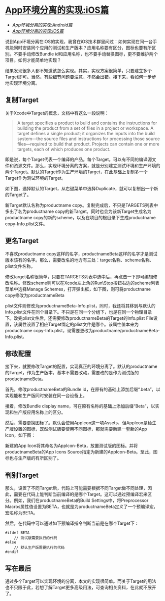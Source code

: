 # [App环境分离的实现:iOS篇](https://keeganlee.me/post/architecture/20160329/)

- *[App环境分离的实现:Android篇]()* 
- *[App环境分离的实现:iOS篇]()*



说到App环境分离在iOS的实现，我曾在iOS技术群里问过：如何实现在同一台手机能同时安装同个应用的测试和生产版本？应用名称要有区分，图标也要有所区别。不要手动修改Bundle id和应用名称，也不要手动替换图标，更不要维护两个项目。如何才能简单地实现？

结果发现很多人都不知道该怎么实现。其实，实现方案很简单，只要建立多个Target即可。当然，有些细节问题要注意，不然会出错。接下来，看如何一步步地实现环境分离。

## 复制Target

关于Xcode中Target的概念，文档中有这么一段说明：


> A target specifies a product to build and contains the instructions for building the product from a set of files in a project or workspace. A target defines a single product; it organizes the inputs into the build system—the source files and instructions for processing those source files—required to build that product. Projects can contain one or more targets, each of which produces one product.


即是说，每个Target代表一个编译的产品。每个Target，可以有不同的编译源文件和资源文件。那么，实现环境分离的方案，就是分别建立测试环境和生产环境的两个Target。默认的Target作为生产环境的Target，在此基础上复制多一个Target作为测试环境的Target。

如下图，选择默认的Target，从右键菜单中选择Duplicate，就可以复制出一个新的Target了。


新Target默认名称为productname copy。复制完成后，不只是TARGETS列表中多出了名为productname copy的新Target，同时也会为该新Target生成名为productname copy的新的scheme，以及在项目的根目录下生成productname copy-Info.plist文件。

## 更名Target

不喜欢productname copy这样的名字，productnameBeta这样的名字才是测试版本该有的名字。那么，需要改名的地方有三处：target名称、scheme名称、plist文件名称。

修改target名称很简单，只要在TARGETS列表中选中后，再点击一下即可编辑修改名称。修改scheme则可以在Xcode左上角的Run\Stop按钮右边的scheme列表菜单中选择Manage Schemes，打开弹出框，如下图，则可将productname copy修改为productnameBeta


plist文件则修改为productnameBeta-Info.plist，同时，我还将其移到与默认的Info.plist文件在同个目录下。不只是在同一个分组下，也是在同一个物理目录下。改完plist文件后，还需要修改productnameBeta的Target的Info.plist File设置，该属性设置了相应Target绑定的plist文件是哪个。该属性值本来为productname copy-Info.plist，现需要更改为productname/productnameBeta-Info.plist。

## 修改配置

接下来，就要修改Target的配置，实现真正的环境分离了。默认的productname的Target，作为生产版本，基本不需要改动，需要改的是作为测试版的productnameBeta。

首先，修改productnameBeta的Bundle id，在原有的基础上添加后缀“.beta”，以实现能和生产版同时安装在同一台设备上。

接着，修改Bundle display name，可在原有名称的基础上添加后缀“Beta”，以实现和生产版应用名称上的区分。

然后，需要更换图标了。默认会使用AppIcon这一项Assets，但AppIcon是给生产版设置的图标，既然测试版要使用不同图标，那就需要新建一套新的App Icon，如下图：


新建的App Icon将其命名为AppIcon-Beta，放置测试版的图标。并将productnameBeta的App Icons Source指定为新建的AppIcon-Beta。至此，图标也与生产版的有所区别了。

## 判别Target

那么，设置了不同Target后，代码上可能需要根据不同Target做不同处理，因此，需要在代码上能判断当前编译的是哪个Target。这可以通过预编译宏来区分。例如，我们在productnameBeta的Build Settings中，将Preprocessor Macros属性值设置为BETA，也就是为productnameBeta定义了一个预编译宏，宏名称为BETA。


然后，在代码中可以通过如下预编译指令判断当前是在哪个Target下：

```
#ifdef BETA
    // 测试版需要执行的代码
#else
    // 默认生产版需要执行的代码
#endif
```

## 写在最后

通过多个Target可以实现环境的分离，本文的实现很简单。而关于Target的用法也不只限于此，若想了解Target更多高级用法，可查询相关资料，在此就不展开了。
